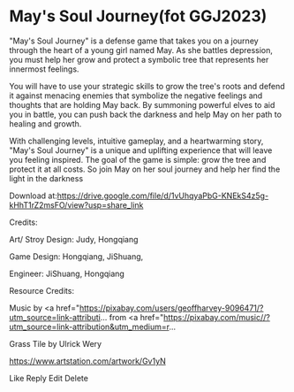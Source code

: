 # May's Soul Journey(fot GGJ2023)
"May's Soul Journey" is a defense game that takes you on a journey through the heart of a young girl named May. As she battles depression, you must help her grow and protect a symbolic tree that represents her innermost feelings.

You will have to use your strategic skills to grow the tree's roots and defend it against menacing enemies that symbolize the negative feelings and thoughts that are holding May back. By summoning powerful elves to aid you in battle, you can push back the darkness and help May on her path to healing and growth.

With challenging levels, intuitive gameplay, and a heartwarming story, "May's Soul Journey" is a unique and uplifting experience that will leave you feeling inspired. The goal of the game is simple: grow the tree and protect it at all costs. So join May on her soul journey and help her find the light in the darkness

Download at:https://drive.google.com/file/d/1vUhqyaPbG-KNEkS4z5g-kHhT1rZ2msFO/view?usp=share_link

Credits:

Art/ Stroy Design: Judy, Hongqiang

Game Design: Hongqiang, JiShuang,

Engineer: JiShuang, Hongqiang

Resource Credits:

Music by <a href="https://pixabay.com/users/geoffharvey-9096471/?utm_source=link-attributi... from <a href="https://pixabay.com/music//?utm_source=link-attribution&utm_medium=r...

Grass Tile by Ulrick Wery

https://www.artstation.com/artwork/Gv1yN

Like Reply Edit Delete
 
